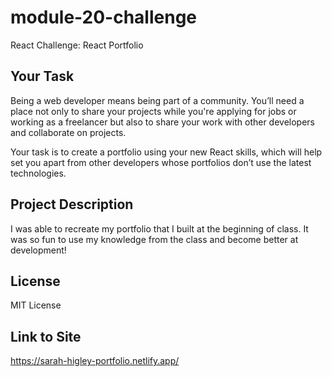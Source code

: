 # module-20-challenge
React Challenge: React Portfolio

## Your Task

Being a web developer means being part of a community. You’ll need a place not only to share your projects while you're applying for jobs or working as a freelancer but also to share your work with other developers and collaborate on projects.

Your task is to create a portfolio using your new React skills, which will help set you apart from other developers whose portfolios don’t use the latest technologies.

## Project Description

I was able to recreate my portfolio that I built at the beginning of class. It was so fun to use my knowledge from the class and become better at development!

## License 
MIT License

## Link to Site 
https://sarah-higley-portfolio.netlify.app/ 

